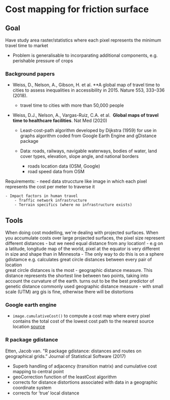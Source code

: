 
# Cost mapping for friction surface



## Goal 

Have study area raster/statistics where each pixel represents the minimum travel time to market
- Problem is generalisable to incorparating additional components, e.g. perishable pressure of crops


### Background papers

- Weiss, D., Nelson, A., Gibson, H. et al. **A global map of travel time to cities to assess inequalities in accessibility in 2015. Nature 553, 333–336 (2018).  
   - travel time to cities with more than 50,000 people
- Weiss, D.J., Nelson, A., Vargas-Ruiz, C.A. et al. 
   **Global maps of travel time to healthcare facilities**. Nat Med (2020)

  	- Least-cost-path algorithm developed by Dijkstra (1959) for use in graphs
		algorithm coded from Google Earth Engine and gDistance package  
 
	- Data: roads, railways, navigable waterways, bodies of water, 
		land cover types,  elevation, slope angle, and national borders 

		- roads location data (OSM, Google)
		- road speed data from OSM

Requirements:
	- need data struccture like image in which each pixel represents the cost per meter to traverse it

	- Impact factors in human travel
		- Traffic network infrastructure
		- Terrain specifics (where no infrastructure exists)


## Tools 

When doing cost modelling, we're dealing with projected surfaces. When you accumulate costs over large projected surfaces, the pixel size represent different distances
     - but we need equal distance from any location!
     -  e.g on a latitude, longitude map of the world, pixel at the equator is very different in size and shape than in Minnesota
     - The only way to do this is on a sphere 
     gdistamce e.g. calculates great circle distances between every pair of location  
      great circle distances  is the most 
	-   geographic distance measure. This
	distance represents the shortest line between two points, taking into account the curvature
	of the earth.
	turns out to be the best predictor of genetic distance
      commonly used geographic distance measure
    - with small scale (UTM) arg gis is fine, otherwise there will be distortions


### Google earth engine  
- ```image.cumulativeCost()``` to compute a cost map where every pixel contains the total cost of the lowest cost path to the nearest source location  [source](https://developers.google.com/earth-engine/guides/image_cumulative_cost)

### R package gdistance  

 Etten, Jacob van. "R package gdistance: distances and routes on geographical grids.” Journal of Statistical Software (2017)

- Superb handling of adjacency (transition matrix) and cumulative cost mapping to central point 
- geoCorrection function of the leastCost algorithm
- corrects for distance distortions associated with data in a geographic coordinate system
- corrects for ‘true’ local distance 


